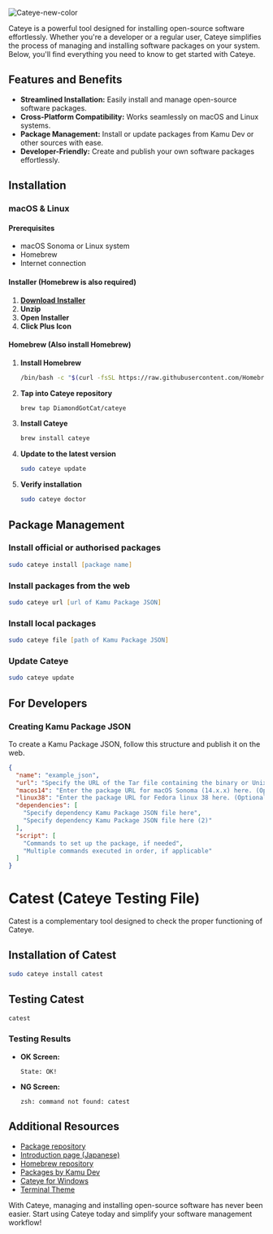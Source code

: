![Cateye-new-color](https://github.com/Kamu-JP/cateye/assets/124330624/a29c27e3-f787-4b6f-8558-9d5e8bdc55b7)

Cateye is a powerful tool designed for installing open-source software effortlessly. Whether you're a developer or a regular user, Cateye simplifies the process of managing and installing software packages on your system. Below, you'll find everything you need to know to get started with Cateye.

## Features and Benefits

- **Streamlined Installation:** Easily install and manage open-source software packages.
- **Cross-Platform Compatibility:** Works seamlessly on macOS and Linux systems.
- **Package Management:** Install or update packages from Kamu Dev or other sources with ease.
- **Developer-Friendly:** Create and publish your own software packages effortlessly.

## Installation

### macOS & Linux

#### Prerequisites
- macOS Sonoma or Linux system
- Homebrew
- Internet connection

#### Installer (Homebrew is also required)

1. **[Download Installer](https://dl.kamu.jp/cateye/CateyeInstaller.zip)**
4. **Unzip**
5. **Open Installer**
6. **Click Plus Icon**

#### Homebrew (Also install Homebrew)

1. **Install Homebrew**

    ```zsh
    /bin/bash -c "$(curl -fsSL https://raw.githubusercontent.com/Homebrew/install/HEAD/install.sh)"
    ```

2. **Tap into Cateye repository**

    ```zsh
    brew tap DiamondGotCat/cateye
    ```

3. **Install Cateye**

    ```zsh
    brew install cateye
    ```

4. **Update to the latest version**

    ```zsh
    sudo cateye update
    ```

5. **Verify installation**

    ```zsh
    sudo cateye doctor
    ```

## Package Management

### Install official or authorised packages

```zsh
sudo cateye install [package name]
```

### Install packages from the web

```zsh
sudo cateye url [url of Kamu Package JSON]
```

### Install local packages

```zsh
sudo cateye file [path of Kamu Package JSON]
```

### Update Cateye

```zsh
sudo cateye update
```

## For Developers

### Creating Kamu Package JSON

To create a Kamu Package JSON, follow this structure and publish it on the web.

```json
{
  "name": "example_json",
  "url": "Specify the URL of the Tar file containing the binary or Unix executable file here",
  "macos14": "Enter the package URL for macOS Sonoma (14.x.x) here. (Optional)",
  "linux38": "Enter the package URL for Fedora linux 38 here. (Optional)",
  "dependencies": [
    "Specify dependency Kamu Package JSON file here",
    "Specify dependency Kamu Package JSON file here (2)"
  ],
  "script": [
    "Commands to set up the package, if needed",
    "Multiple commands executed in order, if applicable"
  ]
}
```

# Catest (Cateye Testing File)

Catest is a complementary tool designed to check the proper functioning of Cateye.

## Installation of Catest

```zsh
sudo cateye install catest
```

## Testing Catest

```zsh
catest
```

### Testing Results

- **OK Screen:**
  ```
  State: OK!
  ```

- **NG Screen:**
  ```
  zsh: command not found: catest
  ```

## Additional Resources

- [Package repository](https://github.com/Kamu-JP/cateye-packages)
- [Introduction page (Japanese)](https://dl.kamu.jp/cateye/)
- [Homebrew repository](https://github.com/DiamondGotCat/homebrew-cateye/)
- [Packages by Kamu Dev](https://dl.kamu.jp/cateye/packages/)
- [Cateye for Windows](https://github.com/Kamu-JP/cateye-win/)
- [Terminal Theme](https://github.com/Kamu-JP/cateye/wiki/Catheme-for-macOS-Terminal)

With Cateye, managing and installing open-source software has never been easier. Start using Cateye today and simplify your software management workflow!
